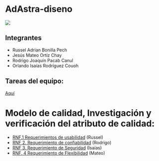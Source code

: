 # AdAstra-diseno

![](https://github.com/iKinoo/AdAstra-diseno/assets/112036753/23ee3c0d-e59b-420f-9194-5f65d377dc23)

## Integrantes
* Russel Adrian Bonilla Pech
* Jesús Mateo Ortíz Chay
* Rodrigo Joaquín Pacab Canul
* Orlando Isaías Rodríguez Couoh 


## Tareas del equipo:
[Aquí](https://github.com/iKinoo/AdAstra-diseno/tree/main/Tareas)

# Modelo de calidad, Investigación y verificación del atributo de calidad:


* [RNF.1 Requerimientos de usabilidad](https://github.com/iKinoo/AdAstra-diseno/tree/Russel) (Russel)
* [RNF 2. Requerimiento de confiabilidad](Tareas/InvestigacionRNF/Confiabilidad) (Rodrigo)
* [RNF 3. Requerimiento de Seguridad]() (Isaías)
* [RNF. 4 Requerimiento de Flexibilidad]() (Mateo)

